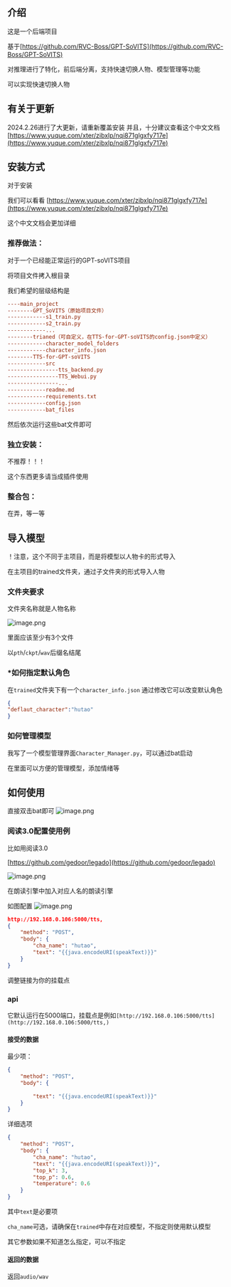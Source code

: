## 介绍
这是一个后端项目

基于[https://github.com/RVC-Boss/GPT-SoVITS](https://github.com/RVC-Boss/GPT-SoVITS)

对推理进行了特化，前后端分离，支持快速切换人物、模型管理等功能

可以实现快速切换人物
## 有关于更新
2024.2.26进行了大更新，请重新覆盖安装
并且，十分建议查看这个中文文档
[https://www.yuque.com/xter/zibxlp/nqi871glgxfy717e](https://www.yuque.com/xter/zibxlp/nqi871glgxfy717e)

## 安装方式

对于安装

我们可以看看
[https://www.yuque.com/xter/zibxlp/nqi871glgxfy717e](https://www.yuque.com/xter/zibxlp/nqi871glgxfy717e)

这个中文文档会更加详细

### 推荐做法：
对于一个已经能正常运行的GPT-soVITS项目

将项目文件拷入根目录

我们希望的层级结构是

```ini
----main_project
--------GPT_SoVITS（原始项目文件）
------------s1_train.py
------------s2_train.py
------------...
--------trianed（可自定义，在TTS-for-GPT-soVITS的config.json中定义） 
------------character_model_folders
------------character_info.json
--------TTS-for-GPT-soVITS
------------src
----------------tts_backend.py
----------------TTS_Webui.py
----------------...
------------readme.md
------------requirements.txt
------------config.json
------------bat_files
```

然后依次运行这些bat文件即可

### 独立安装：

不推荐！！！

这个东西更多请当成插件使用

### 整合包：
在弄，等一等
## 导入模型
！注意，这个不同于主项目，而是将模型以人物卡的形式导入

在主项目的trained文件夹，通过子文件夹的形式导入人物

### 文件夹要求
文件夹名称就是人物名称

![image.png](https://cdn.nlark.com/yuque/0/2024/png/35975318/1708088625419-3e47692d-ca75-4202-9d72-538550a1806b.png#averageHue=%23f9f8f8&clientId=ue190b2a0-f82e-4&from=paste&height=108&id=u1b07e1fb&originHeight=216&originWidth=1012&originalType=binary&ratio=2&rotation=0&showTitle=false&size=19455&status=done&style=none&taskId=u31fe83d2-1cb0-44d1-a666-26cef7b5f1a&title=&width=506)

里面应该至少有3个文件

以`pth`/`ckpt`/`wav`后缀名结尾

### *如何指定默认角色
在`trained`文件夹下有一个`character_info.json`
通过修改它可以改变默认角色
```json
{
"deflaut_character":"hutao"
}
```
### 如何管理模型

我写了一个模型管理界面`Character_Manager.py`，可以通过bat启动

在里面可以方便的管理模型，添加情绪等

## 如何使用

直接双击bat即可
![image.png](https://cdn.nlark.com/yuque/0/2024/png/35975318/1708089147914-5b703fac-770e-47d5-b928-47389da6d7b3.png#averageHue=%231e1d1c&clientId=ue190b2a0-f82e-4&from=paste&height=207&id=axeUa&originHeight=413&originWidth=859&originalType=binary&ratio=2&rotation=0&showTitle=false&size=46567&status=done&style=none&taskId=ub1efa501-62d6-4b60-889a-fdacb64f703&title=&width=429.5)

### 阅读3.0配置使用例
比如用阅读3.0

[https://github.com/gedoor/legado](https://github.com/gedoor/legado)

![image.png](https://cdn.nlark.com/yuque/0/2024/png/35975318/1708089393043-b3665805-a77b-49c5-9207-04c52b92ccbd.png#averageHue=%23272626&clientId=ue190b2a0-f82e-4&from=paste&height=278&id=u9921c858&originHeight=555&originWidth=558&originalType=binary&ratio=2&rotation=0&showTitle=false&size=66151&status=done&style=none&taskId=ue357c9d2-b7d6-4368-8ea2-a328262f646&title=&width=279)

在朗读引擎中加入对应人名的朗读引擎

如图配置
![image.png](https://cdn.nlark.com/yuque/0/2024/png/35975318/1708089464053-fb6f72f5-929c-408e-9dec-4f63b7c32bf8.png#averageHue=%23653727&clientId=ue190b2a0-f82e-4&from=paste&height=308&id=u7a77de52&originHeight=615&originWidth=566&originalType=binary&ratio=2&rotation=0&showTitle=false&size=117815&status=done&style=none&taskId=u1f7aa5c3-075f-4086-be5b-46d38dd4fed&title=&width=283)
```json
http://192.168.0.106:5000/tts,
{
    "method": "POST",
    "body": {
        "cha_name": "hutao",
        "text": "{{java.encodeURI(speakText)}}"
    }
}
```
调整链接为你的挂载点
### api
它默认运行在5000端口，挂载点是例如`[http://192.168.0.106:5000/tts](http://192.168.0.106:5000/tts,)`

#### 接受的数据
最少项：
```json
{
    "method": "POST",
    "body": {
       
        "text": "{{java.encodeURI(speakText)}}"
    }
}
```
详细选项
```json
{
    "method": "POST",
    "body": {
        "cha_name": "hutao",
        "text": "{{java.encodeURI(speakText)}}",
        "top_k": 3,
        "top_p": 0.6,
        "temperature": 0.6
    }
}
```
其中`text`是必要项

`cha_name`可选，请确保在`trained`中存在对应模型，不指定则使用默认模型

其它参数如果不知道怎么指定，可以不指定


#### 返回的数据
返回`audio/wav`
